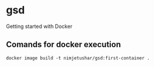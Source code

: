 # gsd
Getting started with Docker

## Comands for docker execution

`docker image build -t nimjetushar/gsd:first-container .`
